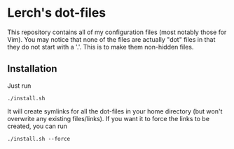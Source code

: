# Lerch's dot-files

This repository contains all of my configuration files (most notably those for
Vim). You may notice that none of the files are actually "dot" files in that
they do not start with a '.'. This is to make them non-hidden files.

## Installation

Just run

    ./install.sh

It will create symlinks for all the dot-files in your home directory (but won't
overwrite any existing files/links). If you want it to force the links to be
created, you can run

    ./install.sh --force
